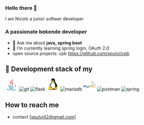 ### Hello there 👋
I am Nicolò a junior softwer developer
<h3 align="lefth">A passionate bekende developer </h3>


<!--
**xpulvi/xpulvi** is a ✨ _special_ ✨ repository because its `README.md` (this file) appears on your GitHub profile.

Here are some ideas to get you started:

- 🔭 I’m currently working on ...
- 🌱 I’m currently learning ...
- 👯 I’m looking to collaborate on ...
- 🤔 I’m looking for help with ...
- 💬 Ask me about ...
- 📫 How to reach me: ...
- 😄 Pronouns: ...
- ⚡ Fun fact: ...
<img src= />
--> 

- 💬 Ask me about **java, spring boot**
- 🌱 I’m currently learning spring login, OAuth 2.0
-  open source projects: cpb
https://github.com/xpulvi/cpb

## 💼 Development stack of my

<p align="left">
    <img src="https://raw.githubusercontent.com/devicons/devicon/master/icons/java/java-original.svg" alt="java" width="40" height="40" />
    <img src="https://www.vectorlogo.zone/logos/git-scm/git-scm-icon.svg" alt="git" width="40" height="40" />
    <img src= "https://www.vectorlogo.zone/logos/pocoo_flask/pocoo_flask-icon.svg" alt="flask" width="40"         height="40"/>
    <img src= "https://raw.githubusercontent.com/devicons/devicon/master/icons/linux/linux-original.svg" alt="linux" width="40" height="40"/>
    <img src= "https://www.vectorlogo.zone/logos/mariadb/mariadb-icon.svg" alt="mariadb" width="40" height="40"/>
    <img src= "https://raw.githubusercontent.com/devicons/devicon/master/icons/mysql/mysql-original-wordmark.svg" alt="mysql" width="40" height="40"/>
    <img src= "https://www.vectorlogo.zone/logos/getpostman/getpostman-icon.svg" alt="postman" width="40" height="40"/>
    <img src= "https://www.vectorlogo.zone/logos/springio/springio-icon.svg" alt="spring" width="40" height="40" />
    
</p>

## How to reach me

- contact [xpulvi42@gmail.com] 
